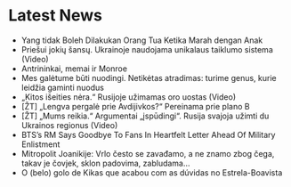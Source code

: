 # Latest News
-  Yang tidak Boleh Dilakukan Orang Tua Ketika Marah dengan Anak
-  Priešui jokių šansų. Ukrainoje naudojama unikalaus taiklumo sistema (Video)
-  Antrininkai, memai ir Monroe
-  Mes galėtume būti nuodingi. Netikėtas atradimas: turime genus, kurie leidžia gaminti nuodus
-  „Kitos išeities nėra.“ Rusijoje užimamas oro uostas (Video)
-  [ŽT] „Lengva pergalė prie Avdijivkos?“ Pereinama prie plano B
-  [ŽT] „Mums reikia.“ Argumentai „įspūdingi“. Rusija svajoja užimti du Ukrainos regionus (Video)
-  BTS’s RM Says Goodbye To Fans In Heartfelt Letter Ahead Of Military Enlistment
-  Mitropolit Joanikije: Vrlo često se zavađamo, a ne znamo zbog čega, takav je čovjek, sklon padovima, zabludama…
-  O (belo) golo de Kikas que acabou com as dúvidas no Estrela-Boavista
